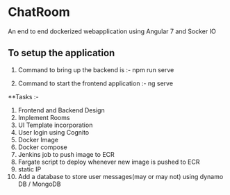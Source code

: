 # ChatRoom
An end to end dockerized webapplication using Angular 7 and Socker IO


## To setup the application
1. Command to bring up the backend is :-
  npm run serve
  
2. Command to start the frontend application :- 
  ng serve


**Tasks :-

1. Frontend and Backend Design
2. Implement Rooms
3. UI Template incorporation
4. User login using Cognito
5. Docker Image
6. Docker compose
7. Jenkins job to push image to ECR
8. Fargate script to deploy whenever new image is pushed to ECR
9. static IP 
10. Add a database to store user messages(may or may not) using dynamo DB / MongoDB
